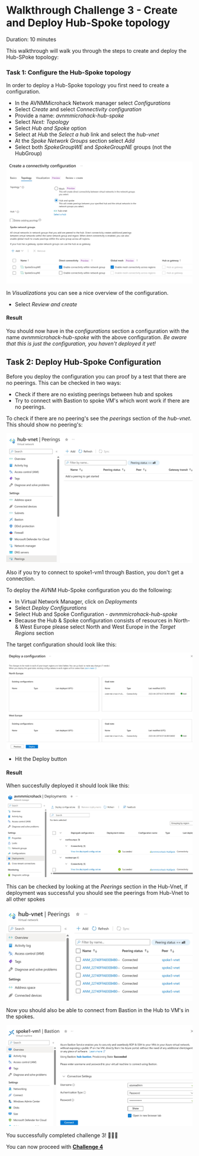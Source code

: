 # Walkthrough Challenge 3 - Create and Deploy Hub-Spoke topology

Duration: 10 minutes

This walkthrough will walk you through the steps to create and deploy the Hub-SPoke topology:


### Task 1: Configure the Hub-Spoke topology

In order to deploy a Hub-Spoke topology you first need to create a configuration.

- In the AVNMMicrohack Network manager select *Configurations*
- Select *Create* and select *Connectivity configuration*
- Provide a name: *avnmmicrohack-hub-spoke*
- Select *Next: Topology*
- Select *Hub and Spoke* option
- Select at *Hub* the *Select a hub* link and select the *hub-vnet*
- At the *Spoke Network Groups* section select *Add*
- Select both *SpokeGroupWE* and *SpokeGroupNE* groups (not the HubGroup)

![c2t1-comfig](./images/C2T1Config.jpg)

In *Visualizations* you can see a nice overview of the configuration.
- Select *Review and create*

#### Result
You should now have in the *configurations* section a configuration with the name *avnmmicrohack-hub-spoke* with the above configuration.
*Be aware that this is just the configuration, you haven't deployed it yet!*

## Task 2: Deploy Hub-Spoke Configuration
Before you deploy the configuration you can proof by a test that there are no peerings.
This can be checked in two ways:
- Check if there are no existing peerings between hub and spokes
- Try to connect with Bastion to spoke VM's which wont work if there are no peerings. 

To check if there are no peering's see the *peerings* section of the *hub-vnet*. This should show no peering's:

![T2-Peerings](./images/T2-Peerings.jpg)

Also if you try to connect to spoke1-vm1 through Bastion, you don't get a connection.

To deploy the AVNM Hub-Spoke configuration you do the following:
- In Virtual Network Manager, click on *Deployments*
- Select *Deploy Configurations*
- Select Hub and Spoke Configuration - *avnmmicrohack-hub-spoke*
- Because the Hub & Spoke configuration consists of resources in North- & West Europe please select North and West Europe in the *Target Regions* section

The target configuration should look like this:

![C2T2-DeployConfig](./images/C2T2-DeployConfig.jpg)
- Hit the Deploy button

#### Result
When succesfully deployed it should look like this:

![C2T2-Deploysuccess](./images/C2T2-Deploysuccess.jpg)

This can be checked by looking at the *Peerings* section in the Hub-Vnet, if deployment was successful you should see the peerings from Hub-Vnet to all other spokes

![C2T2-DeployPeerings](./images/C2T2-DeployPeerings.jpg)

Now you should also be able to connect from Bastion in the Hub to VM's in the spokes.

![C2T2-Bastion](./images/C2T2-Bastion.jpg)

You successfully completed challenge 3! 🚀🚀🚀

You can now proceed with **[Challenge 4](../../README.md#challenge-4-create-global-mesh-topology)**
